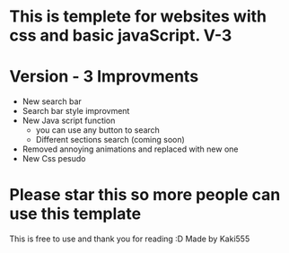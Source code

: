 # This is templete for websites with css and basic javaScript. V-3
# Version - 3 Improvments
* New search bar
* Search bar style improvment
* New Java script function
  * you can use any button to search
  * Different sections search (coming soon)
* Removed annoying animations and replaced with new one
* New Css pesudo

# Please star this so more people can use this template

This is free to use and thank you for reading :D
Made by Kaki555
